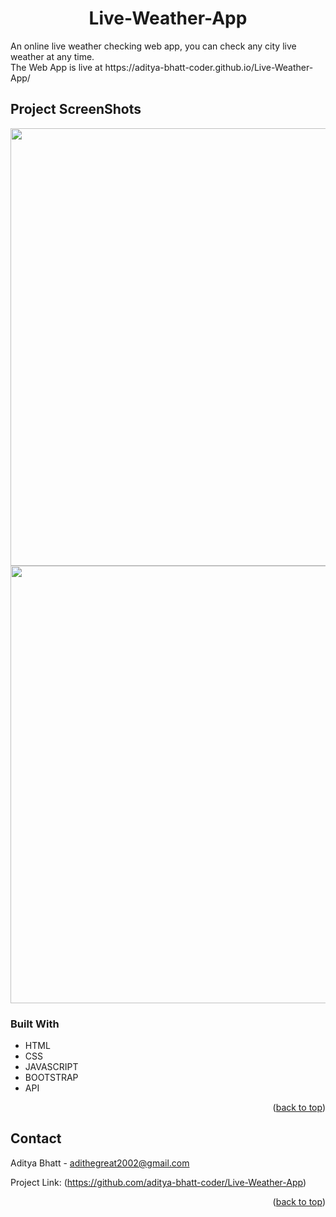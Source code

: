 
<a name="readme-top"></a>

<center><h1>Live-Weather-App</h1></center>
An online live weather checking web app, you can check any city live weather at any time.<br>
The Web App is live at https://aditya-bhatt-coder.github.io/Live-Weather-App/

<!-- ABOUT THE PROJECT -->
## Project ScreenShots

<img src="https://user-images.githubusercontent.com/92912770/211232035-30447ccf-cdd4-4668-aac8-9efb5b7a28eb.png" width=700>
<br>
<img src="https://user-images.githubusercontent.com/92912770/211232039-80ccda8b-7e9f-4d5a-8fd4-6bca831e9980.png" width=700>

### Built With

* HTML
* CSS
* JAVASCRIPT
* BOOTSTRAP
* API

<p align="right">(<a href="#readme-top">back to top</a>)</p>

<!-- CONTACT -->
## Contact

Aditya Bhatt - adithegreat2002@gmail.com

Project Link: (https://github.com/aditya-bhatt-coder/Live-Weather-App)

<p align="right">(<a href="#readme-top">back to top</a>)</p>
